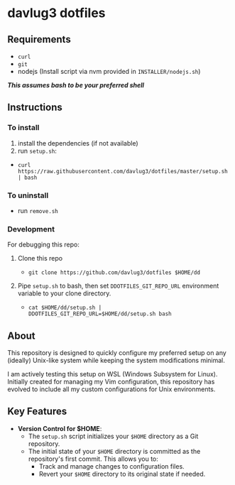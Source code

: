 # davlug3 dotfiles

## Requirements

- `curl`
- `git`
- nodejs (Install script via nvm provided in `INSTALLER/nodejs.sh`)

***This assumes bash to be your preferred shell***

## Instructions

### To install

1. install the dependencies (if not available)
2. run `setup.sh`:

- `curl https://raw.githubusercontent.com/davlug3/dotfiles/master/setup.sh | bash`

### To uninstall

- run `remove.sh`

### Development

For debugging this repo:

1. Clone this repo  
   - `git clone https://github.com/davlug3/dotfiles $HOME/dd`

2. Pipe `setup.sh` to bash, then set `DDOTFILES_GIT_REPO_URL` environment
variable to your clone directory.  
   - `cat $HOME/dd/setup.sh | DDOTFILES_GIT_REPO_URL=$HOME/dd/setup.sh bash`

## About

This repository is designed to quickly configure my preferred setup on
any (ideally) Unix-like system while keeping the system modifications minimal.

I am actively testing this setup on WSL (Windows Subsystem for Linux).
Initially created for managing my Vim configuration, this repository has
evolved to include all my custom configurations for Unix environments.

## Key Features

- **Version Control for $HOME**:
  - The `setup.sh` script initializes your `$HOME` directory as a Git
  repository.
  - The initial state of your `$HOME` directory is committed as the repository's
  first commit. This allows you to:
    - Track and manage changes to configuration files.
    - Revert your `$HOME` directory to its original state if needed.
